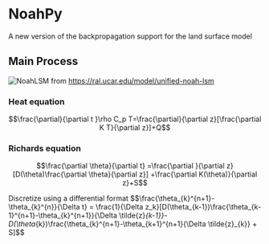 # NoahPy
A new version of the backpropagation support for the land surface model

## Main Process

![NoahLSM](https://github.com/user-attachments/assets/2d062cde-37a6-49e0-ad69-8dd7b2564081)
from https://ral.ucar.edu/model/unified-noah-lsm

### Heat equation
$$\frac{\partial}{\partial t }\rho C_p T=\frac{\partial}{\partial z}[\frac{\partial K T}{\partial z}]+Q$$

### Richards equation 

$$\frac{\partial \theta}{\partial t} =\frac{\partial }{\partial z}[D(\theta)\frac{\partial \theta}{\partial z}] +\frac{\partial K(\theta)}{\partial z}+S$$

Discretize using a differential format
$$\frac{\theta_{k}^{n+1}-\theta_{k}^{n}}{\Delta t} = \frac{1}{\Delta z_k}[D(\theta_{k-1})\frac{\theta_{k-1}^{n+1}-\theta_{k}^{n+1}}{\Delta \tilde{z}_{k-1}}-  D(\theta_{k})\frac{\theta_{k}^{n+1}-\theta_{k+1}^{n+1}{\Delta \tilde{z}_{k}} + S]$$

